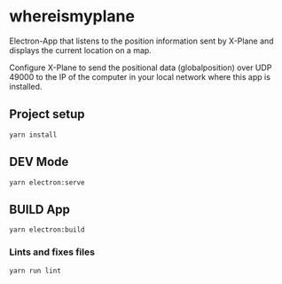 # whereismyplane

Electron-App that listens to the position information  sent by X-Plane and displays the current location on a map.

Configure X-Plane to send the positional data (globalposition) over UDP 49000 to the IP of the computer in your local network where this app is installed.

## Project setup
```
yarn install
```

## DEV Mode
```
yarn electron:serve
```

## BUILD App
```
yarn electron:build
```

### Lints and fixes files
```
yarn run lint
```
